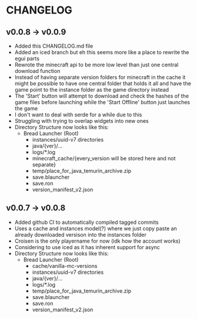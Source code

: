 # CHANGELOG

## v0.0.8 -> v0.0.9

-   Added this CHANGELOG.md file
-   Added an iced branch but eh this seems more like a place to rewrite the egui
    parts
-   Rewrote the minecraft api to be more low level than just one central
    download function
-   Instead of having separate version folders for minecraft in the cache
    it might be possible to have one central folder that holds it all and have
    the game point to the instance folder as the game directory instead
-   The 'Start' button will attempt to download and check the hashes of the
    game files before launching while the 'Start Offline' button just launches
    the game
-   I don't want to deal with serde for a while due to this
-   Struggling with trying to overlap widgets into new ones
-   Directory Structure now looks like this:
    -   Bread Launcher (Root)
        -   instances/uuid-v7 directories
        -   java/{ver}/...
        -   logs/*.log
        -   minecraft_cache/{every_version will be stored here and not separate}
        -   temp/place_for_java_temurin_archive.zip
        -   save.blauncher
        -   save.ron
        -   version\_manifest\_v2.json

## v0.0.7 -> v0.0.8

-   Added github CI to automatically compiled tagged commits
-   Uses a cache and instances model(?) where we just copy paste an already
    downloaded versison into the instances folder
-   Croisen is the only playername for now (idk how the account works)
-   Considering to use iced as it has inherent support for async
-   Directory Structure now looks like this:
    -   Bread Launcher (Root)
        -   cache/vanilla-mc-versions
        -   instances/uuid-v7 directories
        -   java/{ver}/...
        -   logs/*.log
        -   temp/place_for_java_temurin_archive.zip
        -   save.blauncher
        -   save.ron
        -   version\_manifest\_v2.json
